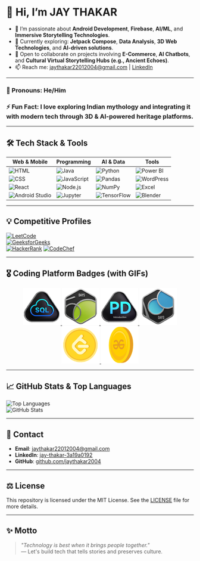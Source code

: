 # 👋 Hi, I’m JAY THAKAR

- 👀 I’m passionate about **Android Development**, **Firebase**, **AI/ML**, and **Immersive Storytelling Technologies**.
- 🌱 Currently exploring: **Jetpack Compose**, **Data Analysis**, **3D Web Technologies**, and **AI-driven solutions**.
- 💞️ Open to collaborate on projects involving **E-Commerce**, **AI Chatbots**, and **Cultural Virtual Storytelling Hubs (e.g., Ancient Echoes)**.
- 📫 Reach me: [jaythakar22012004@gmail.com](mailto:jaythakar22012004@gmail.com) | [LinkedIn](https://www.linkedin.com/in/jay-thakar-3a19a0192)

---

### 💼 Pronouns: He/Him  
### ⚡ Fun Fact: I love exploring Indian mythology and integrating it with modern tech through **3D & AI-powered heritage platforms**.

---

## 🛠️ Tech Stack & Tools

| Web & Mobile | Programming | AI & Data | Tools |
|--------------|-------------|-----------|-------|
| ![HTML](https://img.shields.io/badge/html5-%23E34F26.svg?style=for-the-badge&logo=html5&logoColor=white) | ![Java](https://img.shields.io/badge/java-%23ED8B00.svg?style=for-the-badge&logo=openjdk&logoColor=white) | ![Python](https://img.shields.io/badge/python-%2314354C.svg?style=for-the-badge&logo=python&logoColor=white) | ![Power BI](https://img.shields.io/badge/Power%20BI-F2C811?style=for-the-badge&logo=powerbi&logoColor=black) |
| ![CSS](https://img.shields.io/badge/css3-%231572B6.svg?style=for-the-badge&logo=css3&logoColor=white) | ![JavaScript](https://img.shields.io/badge/javascript-%23323330.svg?style=for-the-badge&logo=javascript&logoColor=%23F7DF1E) | ![Pandas](https://img.shields.io/badge/pandas-%23150458.svg?style=for-the-badge&logo=pandas&logoColor=white) | ![WordPress](https://img.shields.io/badge/WordPress-21759B?style=for-the-badge&logo=wordpress&logoColor=white) |
| ![React](https://img.shields.io/badge/react-%2320232a.svg?style=for-the-badge&logo=react&logoColor=%2361DAFB) | ![Node.js](https://img.shields.io/badge/node.js-%2343853D.svg?style=for-the-badge&logo=node.js&logoColor=white) | ![NumPy](https://img.shields.io/badge/numpy-%23013243.svg?style=for-the-badge&logo=numpy&logoColor=white) | ![Excel](https://img.shields.io/badge/Microsoft_Excel-217346?style=for-the-badge&logo=microsoft-excel&logoColor=white) |
| ![Android Studio](https://img.shields.io/badge/Android_Studio-%233DDC84.svg?style=for-the-badge&logo=android-studio&logoColor=white) | ![Jupyter](https://img.shields.io/badge/jupyter-%23F37626.svg?style=for-the-badge&logo=jupyter&logoColor=white) | ![TensorFlow](https://img.shields.io/badge/TensorFlow-FE6F00.svg?style=for-the-badge&logo=tensorflow&logoColor=white) | ![Blender](https://img.shields.io/badge/Blender-F5792A.svg?style=for-the-badge&logo=blender&logoColor=white) |

---

## 💡 Competitive Profiles

[![LeetCode](https://img.shields.io/badge/LeetCode-JAYTHAKAR-orange?style=for-the-badge&logo=leetcode)](https://leetcode.com/jaythakar2004/)  
[![GeeksforGeeks](https://img.shields.io/badge/GeeksforGeeks-JAYTHAKAR-brightgreen?style=for-the-badge&logo=geeksforgeeks)](https://www.geeksforgeeks.org/user/jaythakarp301/)  
[![HackerRank](https://img.shields.io/badge/HackerRank-JAYTHAKAR-2EC866?style=for-the-badge&logo=hackerrank&logoColor=white)](https://www.hackerrank.com/profile/jaythakar2201201)
[![CodeChef](https://img.shields.io/badge/CodeChef-jaythakar22-5B4638?style=for-the-badge&logo=codechef&logoColor=white)](https://www.codechef.com/users/jaythakar22)


---
## 🎖️ Coding Platform Badges (with GIFs)

<p align="center">
  <a href="https://leetcode.com/jaythakar2004/">
    <img src="https://github.com/JAYTHAKAR2004/JAYTHAKAR2004/blob/main/LEETCODE%20AND%20GFG%20BADGES/Top_SQL_50.gif" height="100" alt="LeetCode Badge"/>
  </a>
  <a href="https://leetcode.com/jaythakar2004/">
    <img src="https://github.com/JAYTHAKAR2004/JAYTHAKAR2004/blob/main/LEETCODE%20AND%20GFG%20BADGES/2550.gif" height="100" alt="LeetCode Badge"/>
  </a>
  <a href="https://leetcode.com/jaythakar2004/">
    <img src="https://github.com/JAYTHAKAR2004/JAYTHAKAR2004/blob/main/LEETCODE%20AND%20GFG%20BADGES/Introduction_to_Pandas.gif" height="100" alt="LeetCode Badge"/>
  </a>
  <a href="https://leetcode.com/jaythakar2004/">
    <img src="https://github.com/JAYTHAKAR2004/JAYTHAKAR2004/blob/main/LEETCODE%20AND%20GFG%20BADGES/100.gif" height="100" alt="LeetCode Badge"/>
  </a>
  <a href="https://leetcode.com/jaythakar2004/">
    <img src="https://github.com/JAYTHAKAR2004/JAYTHAKAR2004/blob/main/LEETCODE%20AND%20GFG%20BADGES/leetcode coin 1.gif" height="100" alt="LeetCode Badge"/>
  </a>
  <a href="https://auth.geeksforgeeks.org/user/jaythakar2004">
    <img src="https://github.com/JAYTHAKAR2004/JAYTHAKAR2004/blob/main/LEETCODE%20AND%20GFG%20BADGES/coin-GFG-GIF_2(1)-1667467528 (33).gif" height="100" alt="GFG Badge"/>
  </a>
  
</p>

---

## 📈 GitHub Stats & Top Languages

![Top Languages](https://github-readme-stats.vercel.app/api/top-langs/?username=JAYTHAKAR2004&layout=compact&theme=radical)  
![GitHub Stats](https://github-readme-stats.vercel.app/api?username=JAYTHAKAR2004&show_icons=true&theme=radical)

---

## 📧 Contact

- **Email**: [jaythakar22012004@gmail.com](mailto:jaythakar22012004@gmail.com)  
- **LinkedIn**: [jay-thakar-3a19a0192](https://www.linkedin.com/in/jay-thakar-3a19a0192)  
- **GitHub**: [github.com/jaythakar2004](https://github.com/jaythakar2004)

---

## ⚖️ License

This repository is licensed under the MIT License. See the [LICENSE](./LICENSE) file for more details.

---

## ✨ Motto

> _"Technology is best when it brings people together."_  
> — Let's build tech that tells stories and preserves culture.

